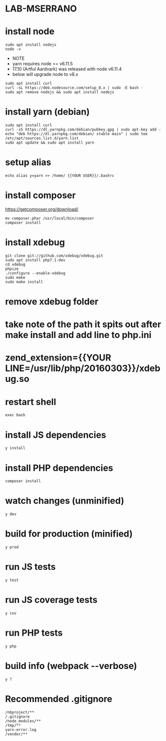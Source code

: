 # LAB-MSERRANO

# install node
```shell
sudo apt install nodejs
node -v
```
* NOTE
*  yarn requires node >= v6.11.5
*  17.10 (Artful Aardvark) was released with node v6.11.4
*  below will upgrade node to v8.x
```shell
sudo apt install curl
curl -sL https://deb.nodesource.com/setup_8.x | sudo -E bash -
sudo apt remove nodejs && sudo apt install nodejs
```

# install yarn (debian)
```shell
sudo apt install curl
curl -sS https://dl.yarnpkg.com/debian/pubkey.gpg | sudo apt-key add -
echo "deb https://dl.yarnpkg.com/debian/ stable main" | sudo tee /etc/apt/sources.list.d/yarn.list
sudo apt update && sudo apt install yarn
```

# setup alias
```shell
echo alias y=yarn >> /home/ {{YOUR USER}}/.bashrc
```

# install composer
https://getcomposer.org/download/
```shell
mv composer.phar /usr/local/bin/composer
composer install
```

# install xdebug
```shell
git clone git://github.com/xdebug/xdebug.git
sudo apt install php7.1-dev
cd xdebug
phpize
./configure --enable-xdebug
sudo make
sudo make install
```
# remove xdebug folder
# take note of the path it spits out after make install and add line to php.ini
# zend_extension={{YOUR LINE=/usr/lib/php/20160303}}/xdebug.so


# restart shell
```shell
exec bash
```

# install JS dependencies
```shell
y install
```

# install PHP dependencies
```shell
composer install
```

# watch changes (unminified)
```shell
y dev
```

# build for production (minified)
```shell
y prod
```

# run JS tests
```shell
y test
```

# run JS coverage tests
```shell
y cov
```

# run PHP tests
```shell
y php
```

# build info (webpack --verbose)
```shell
y ? 
```

# Recommended .gitignore
```
/nbproject/**
/.gitignore
/node_modules/**
/tmp/**
yarn-error.log
/vendor/**
```